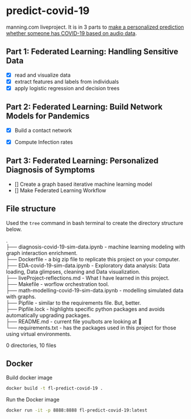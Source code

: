 # predict-covid-19
manning.com liveproject. It is in 3 parts to [make a personalized prediction whether someone has COVID-19 based on audio data](https://www.manning.com/liveproject/handling-sensitive-data).

## Part 1: Federated Learning: Handling Sensitive Data  

* [x] read and visualize data   
* [x] extract features and labels from individuals  
* [x] apply logistic regression and decision trees

## Part 2: Federated Learning: Build Network Models for Pandemics  

* [x] Build a contact network
* [x] Compute Infection rates


## Part 3: Federated Learning: Personalized Diagnosis of Symptoms   

* [] Create a graph based iterative machine learning model  
* [] Make Federated Learning Workflow   

## File structure  

Used the `tree` command in bash terminal to create the directory structure below.   

.  
├── diagnosis-covid-19-sim-data.ipynb - machine learning modeling with graph interaction enrichment.  
├── Dockerfile - a big zip file to replicate this project on your computer.  
├── EDA-covid-19-sim-data.ipynb - Exploratory data analysis: Data loading, Data glimpses, cleaning and Data visualization.  
├── liveProject-reflections.md - What I have learned in this project.  
├── Makefile - worflow orchestration tool.  
├── math-modelling-covid-19-sim-data.ipynb - modelling simulated data with graphs.  
├── Pipfile - similar to the requirements file. But, better.  
├── Pipfile.lock - highlights specific python packages and avoids automatically upgrading packages.  
├── README.md - current file you/bots are looking at :wave:  
└── requirements.txt - has the packages used in this project for those using virtual environments.   

0 directories, 10 files   

## Docker    
Build docker image   
```bash
docker build -t fl-predict-covid-19 .
```
Run the Docker image   
```bash
docker run -it -p 8888:8888 fl-predict-covid-19:latest
```

